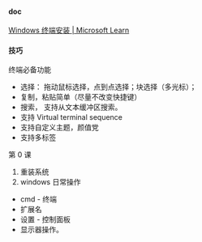 #### doc

[Windows 终端安装 | Microsoft Learn](https://learn.microsoft.com/zh-cn/windows/terminal/install)






#### 技巧




终端必备功能

- 选择： 拖动鼠标选择，点到点选择；块选择（多光标）；
- 复制，粘贴简单（尽量不改变快捷键）
- 搜索， 支持从文本缓冲区搜索。
- 支持 Virtual terminal sequence
- 支持自定义主题，颜值党
- 支持多标签




第 0 课

1. 重装系统
2. windows 日常操作
  - cmd - 终端
  - 扩展名
  - 设置 - 控制面板
  - 显示器操作。
